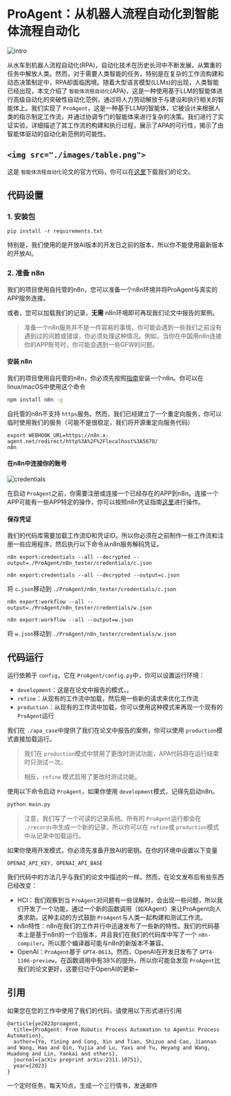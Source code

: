 # ProAgent：从机器人流程自动化到智能体流程自动化

![intro](./images/intro.png)

从水车到机器人流程自动化(RPA)，自动化技术在历史长河中不断发展，从繁重的任务中解放人类。然而，对于需要人类智能的任务，特别是在复杂的工作流构建和动态决策制定中，RPA却面临困境。随着大型语言模型(LLMs)的出现，人类智能已经出现，本文介绍了 `智能体流程自动化`(APA)，这是一种使用基于LLM的智能体进行高级自动化的突破性自动化范例，通过将人力劳动解放于与建设和执行相关的智能体上。我们实现了 `ProAgent`，这是一种基于LLM的智能体，它被设计来根据人类的指示制定工作流，并通过协调专门的智能体来进行复杂的决策。我们进行了实证实验，详细描述了其工作流的构建和执行过程，展示了APA的可行性，揭示了由智能体驱动的自动化新范例的可能性。

## `<img src="./images/table.png">`

这是 `智能体流程自动化`论文的官方代码，你可以在[这里](https://arxiv.org/abs/2311.10751)下载我们的论文。

## 代码设置

### 1. 安装包

```Shell
pip install -r requirements.txt
```

特别是，我们使用的是开放AI版本的开发日之前的版本，所以你不能使用最新版本的开放AI。

### 2. 准备 n8n

我们的项目使用自托管的n8n，您可以准备一个n8n环境并将ProAgent与真实的APP服务连接。

或者，您可以加载我们的记录，**无需** n8n环境即可再现我们论文中报告的案例。

> 准备一个n8n服务并不是一件容易的事情，你可能会遇到一些我们之前没有遇到过的问题或错误，你必须处理这种情况。例如，当你在中国用n8n连接你的APP账号时，你可能会遇到一些GFW的问题。

#### 安装 n8n

我们的项目使用自托管的n8n，你必须先按照[指南](https://docs.n8n.io/hosting/installation/npm/)安装一个n8n。你可以在linux/macOS中使用这个命令

```bash
npm install n8n -g
```

自托管的n8n不支持 `https`服务。然而，我们已经建立了一个重定向服务，你可以临时使用我们的服务（可能不是很稳定，我们将开源重定向服务代码）

```Shell
export WEBHOOK_URL=https://n8n.x-agent.net/redirect/http%3A%2F%2Flocalhost%3A5678/
n8n
```

#### 在n8n中连接你的账号

![credentials](./images/credentials.png)

在启动 `ProAgent`之前，你需要注册或连接一个已经存在的APP到n8n。连接一个APP可能有一些APP特定的操作，你可以按照n8n凭证指南[这里](https://docs.n8n.io/integrations/builtin/credentials/)进行操作。

#### 保存凭证

我们的代码库需要加载工作流ID和凭证ID。所以你必须在之前制作一些工作流和注册一些应用程序，然后执行以下命令从n8n服务解码凭证。

```Shell
n8n export:credentials --all --decrypted --output=./ProAgent/n8n_tester/credentials/c.json

n8n export:credentials --all --decrypted --output=c.json

```

将 `c.json`移动到 `./ProAgent/n8n_tester/credentials/c.json`

```Shell
n8n export:workflow --all --output=./ProAgent/n8n_tester/credentials/w.json

n8n export:workflow --all --output=w.json

```

将 `w.json`移动到 `./ProAgent/n8n_tester/credentials/w.json`

## 代码运行

运行依赖于 `config`，它在 `ProAgent/config.py`中，你可以设置运行环境：

- `development`：这是在论文中报告的模式，。
- `refine`：从现有的工作流中加载，然后用一些新的请求来优化工作流
- `production`：从现有的工作流中加载，你可以使用这种模式来再现一个现有的 `ProAgent`运行

我们在 `./apa_case`中提供了我们在论文中报告的案例，你可以使用 `production`模式直接加载运行。

> 我们在 `production`模式中禁用了更改时测试功能，APA代码将在运行结束时只测试一次。
>
> 相反，`refine` 模式启用了更改时测试功能。

使用以下命令启动 `ProAgent`，如果你使用 `development`模式，记得先启动n8n。

```python
python main.py
```

> 注意，我们写了一个可读的记录系统。所有的 `ProAgent`运行都会在 `./records`中生成一个新的记录，所以你可以在 `refine`或 `production`模式中从记录中加载运行。

如果你使用开发模式，你必须先准备开放AI的密钥。在你的环境中设置以下变量

```
OPENAI_API_KEY, OPENAI_API_BASE
```

我们代码中的方法几乎与我们的论文中描述的一样。然而，在论文发布后有些东西已经改变：

- HCI：我们观察到当 `ProAgent`对问题有一些误解时，会出现一些问题，所以我们开发了一个功能，通过一个新的函数调用（如XAgent）来让ProAgent向人类求助。这种主动的方式鼓励 `ProAgent`与人类一起构建和测试工作流。
- n8n特性：n8n在我们的工作并行中迅速发布了一些新的特性。我们的代码基本上是基于n8n的一个旧版本，并且我们在我们的代码库中写了一个 `n8n-compiler`。所以那个编译器可能与n8n的新版本不兼容。
- OpenAI：`ProAgent`基于 `GPT4-0613`。然而，OpenAI在开发日发布了 `GPT4-1106-preview`，在函数调用中有38%的提升。所以你可能会发现 `ProAgent`比我们的论文更好，这要归功于OpenAI的更新~

## 引用

如果您在您的工作中使用了我们的代码，请使用以下形式进行引用

```
@article{ye2023proagent,                                                                                                                                                                                                                                                                                                                                                                                                                                                                                                                                                                                                                                                                                                                                                                                                                                                                                                                                                                                                                                                                                                                                                                                                                                                                                                                                                                                                                                                                                                                               
  title={ProAgent: From Robotic Process Automation to Agentic Process Automation},
  author={Ye, Yining and Cong, Xin and Tian, Shizuo and Cao, Jiannan and Wang, Hao and Qin, Yujia and Lu, Yaxi and Yu, Heyang and Wang, Huadong and Lin, Yankai and others},
  journal={arXiv preprint arXiv:2311.10751},
  year={2023}
}
```

一个定时任务，每天10点，生成一个三行情书，发送邮件